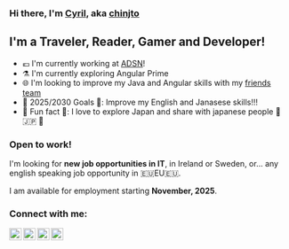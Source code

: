 ### Hi there, I'm [Cyril][website], aka [chinjto][website-chinto]

## I'm a Traveler, Reader, Gamer and Developer!
- 💶 I'm currently working at [ADSN][adsn]!
- ⚗️ I'm currently exploring Angular Prime
- 🌐 I'm looking to improve my Java and Angular skills with my [friends team][repotako]
- 🎯 2025/2030 Goals 🎯: Improve my English and Janasese skills!!!
- 🌟 Fun fact 🌟: I love to explore Japan and share with japanese people 🎏 🇯🇵 🗾

### Open to work!
I'm looking for **new job opportunities in IT**, in Ireland or Sweden, or... any english speaking job opportunity in 🇪🇺EU🇪🇺.

I am available for employment starting **November, 2025**.

### Connect with me:
[<img align="left" alt="chinjto | LinkedIn" width="22px" src="https://cdn.jsdelivr.net/npm/simple-icons@v3/icons/linkedin.svg" />][linkedin]
[<img align="left" alt="chinjto | LinkedIn" width="22px" src="https://cdn.jsdelivr.net/npm/simple-icons@v3/icons/instagram.svg" />][instagram]
[<img align="left" alt="chinjto | LinkedIn" width="22px" src="https://cdn.jsdelivr.net/npm/simple-icons@v3/icons/facebook.svg" />][facebook]
[<img align="left" alt="chinjto | LinkedIn" width="22px" src="https://cdn.jsdelivr.net/npm/simple-icons@v3/icons/twitter.svg" />][twitter]

[website]: http://www.cyril-defaye.fr
[website-chinto]: http://www.chinto.fr
[adsn]: https://www.groupeadsn.fr/
[repotako]: https://github.com/takoyadev
[linkedin]: https://www.linkedin.com/in/cyrildefaye/
[instagram]: https://www.instagram.com/chinjto/
[facebook]: https://www.facebook.com/chinjto
[twitter]: https://twitter.com/cyril_defaye
